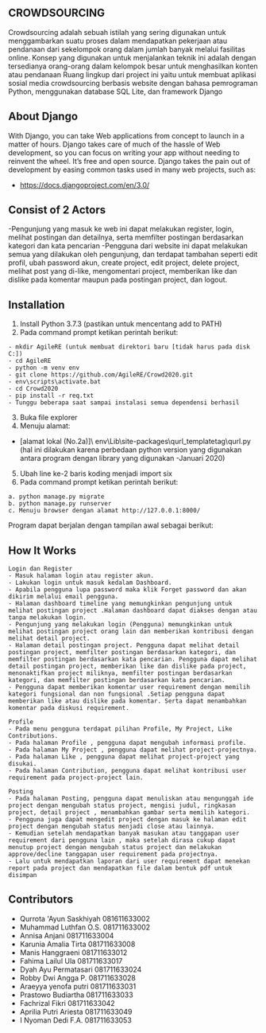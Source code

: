 
## CROWDSOURCING
Crowdsourcing adalah sebuah istilah yang sering digunakan untuk menggambarkan suatu proses dalam mendapatkan pekerjaan atau pendanaan dari sekelompok orang dalam jumlah banyak melalui fasilitas online. Konsep yang digunakan untuk menjalankan teknik ini adalah dengan tersedianya orang-orang dalam kelompok besar untuk menghasilkan konten atau pendanaan
Ruang lingkup dari project ini yaitu untuk membuat aplikasi sosial media crowdsourcing berbasis website dengan bahasa pemrograman Python, menggunakan database SQL Lite, dan framework Django

## About Django
With Django, you can take Web applications from concept to launch in a matter of hours. Django takes care of much of the hassle of Web development, so you can focus on writing your app without needing to reinvent the wheel. It’s free and open source.
Django takes the pain out of development by easing common tasks used in many web projects, such as:
- https://docs.djangoproject.com/en/3.0/

## Consist of 2 Actors
-Pengunjung yang masuk ke web ini dapat melakukan register, login, melihat postingan dan detailnya, serta memfilter postingan berdasarkan kategori dan kata pencarian
-Pengguna dari website ini dapat melakukan semua yang dilakukan oleh pengunjung, dan terdapat tambahan seperti edit profil, ubah password akun, create project, edit project, delete project, melihat post yang di-like, mengomentari project, memberikan like dan dislike pada komentar maupun pada postingan project, dan logout.

## Installation
1.	Install Python 3.7.3 (pastikan untuk mencentang add to PATH)
2.	Pada command prompt ketikan perintah berikut:
```
- mkdir AgileRE (untuk membuat direktori baru [tidak harus pada disk C:])
- cd AgileRE
- python -m venv env
- git clone https://github.com/AgileRE/Crowd2020.git
- env\scripts\activate.bat
- cd Crowd2020
- pip install -r req.txt
- Tunggu beberapa saat sampai instalasi semua dependensi berhasil

```
3. Buka file explorer
4. Menuju alamat:
- [alamat lokal (No.2a)]\ env\Lib\site-packages\qurl_templatetag\qurl.py
(hal ini dilakukan karena perbedaan python version yang digunakan antara program dengan library yang digunakan -Januari 2020)
5. Ubah line ke-2 baris koding menjadi import six
6. Pada command prompt ketikan perintah berikut:
```
a. python manage.py migrate
b. python manage.py runserver
c. Menuju browser dengan alamat http://127.0.0.1:8000/
```
Program dapat berjalan dengan tampilan awal sebagai berikut:

## How It Works
```
Login dan Register
- Masuk halaman login atau register akun.
- Lakukan login untuk masuk kedalam Dashboard.
- Apabila pengguna lupa password maka klik Forget password dan akan dikirim melalui email pengguna.
- Halaman dashboard timeline yang memungkinkan pengunjung untuk melihat postingan project .Halaman dashboard dapat diakses dengan atau tanpa melakukan login.
- Pengunjung yang melakukan login (Pengguna) memungkinkan untuk melihat postingan project orang lain dan memberikan kontribusi dengan melihat detail project.
- Halaman detail postingan project. Pengguna dapat melihat detail postingan project, memfilter postingan berdasarkan kategori, dan memfilter postingan berdasarkan kata pencarian. Pengguna dapat melihat detail postingan project, memberikan like dan dislike pada project, menonaktifkan project miliknya, memfilter postingan berdasarkan kategori, dan memfilter postingan berdasarkan kata pencarian. 
- Pengguna dapat memberikan komentar user requirement dengan memilih kategori fungsional dan non fungsional .Setiap pengguna dapat memberikan like atau dislike pada komentar. Serta dapat menambahkan komentar pada diskusi requirement.

Profile
- Pada menu pengguna terdapat pilihan Profile, My Project, Like Contributions.
- Pada halaman Profile , pengguna dapat mengubah informasi profile.
- Pada halaman My Project , pengguna dapat melihat project-projectnya.
- Pada halaman Like , pengguna dapat melihat project-project yang disukai.
- Pada halaman Contribution, pengguna dapat melihat kontribusi user requirement pada project-project lain.

Posting
- Pada halaman Posting, pengguna dapat menuliskan atau mengunggah ide project dengan mengubah status project, mengisi judul, ringkasan project, detail project , menambahkan gambar serta memilih kategori.
- Pengguna juga dapat mengedit project dengan masuk ke halaman edit project dengan mengubah status menjadi close atau lainnya.
- Kemudian setelah mendapatkan banyak masukan atau tanggapan user requirement dari pengguna lain , maka setelah dirasa cukup dapat menutup project dengan mengubah status project dan melakukan approve/decline tanggapan user requirement pada projectnya.
- Lalu untuk mendapatkan laporan dari user requirement dapat menekan report pada project dan mendapatkan file dalam bentuk pdf untuk disimpan

```
## Contributors
- Qurrota 'Ayun Saskhiyah 081611633002
- Muhammad Luthfan O.S. 081711633002
- Annisa Anjani 081711633004
- Karunia Amalia Tirta 081711633008
- Manis Hanggraeni 081711633012
- Fahima Lailul Ula 081711633017
- Dyah Ayu Permatasari 081711633024
- Robby Dwi Angga P. 081711633028
- Araeyya yenofa putri 081711633031
- Prastowo Budiartha 081711633033
- Fachrizal Fikri 081711633042
- Aprilia Putri Ariesta 081711633049
- I Nyoman Dedi F.A. 081711633053

